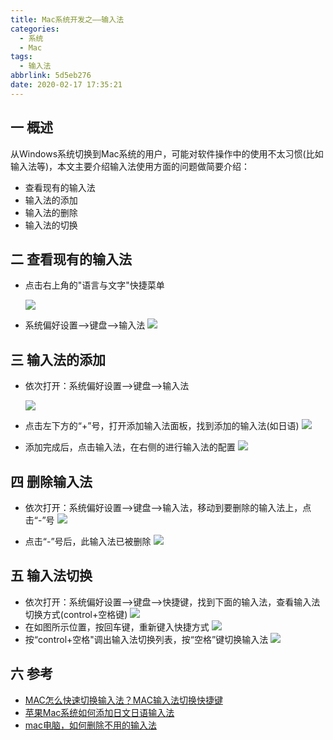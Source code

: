 ```yaml
---
title: Mac系统开发之——输入法
categories:
  - 系统
  - Mac
tags:
  - 输入法
abbrlink: 5d5eb276
date: 2020-02-17 17:35:21
---
```

## 一 概述

从Windows系统切换到Mac系统的用户，可能对软件操作中的使用不太习惯(比如输入法等)，本文主要介绍输入法使用方面的问题做简要介绍：

- 查看现有的输入法
- 输入法的添加
- 输入法的删除
- 输入法的切换

<!--more-->

## 二 查看现有的输入法

* 点击右上角的"语言与文字"快捷菜单

  ![][11]
* 系统偏好设置——>键盘——>输入法
	![][12]

## 三 输入法的添加

* 依次打开：系统偏好设置——>键盘——>输入法

  ![][12]
* 点击左下方的“+”号，打开添加输入法面板，找到添加的输入法(如日语)
	![][13]
* 添加完成后，点击输入法，在右侧的进行输入法的配置
	![][14]
## 四 删除输入法

* 依次打开：系统偏好设置——>键盘——>输入法，移动到要删除的输入法上，点击“-”号
	![][15]

* 点击“-”号后，此输入法已被删除
	![][16]
## 五 输入法切换
* 依次打开：系统偏好设置——>键盘——>快捷键，找到下面的输入法，查看输入法切换方式(control+空格键)
	![][17]
* 在如图所示位置，按回车键，重新键入快捷方式
	![][18]
* 按“control+空格"调出输入法切换列表，按“空格”键切换输入法
	![][19]

## 六 参考
* [MAC怎么快速切换输入法？MAC输入法切换快捷键][1]
* [苹果Mac系统如何添加日文日语输入法][2]
* [mac电脑，如何删除不用的输入法][3]

[1]:http://www.xitongzhijia.net/xtjc/20190301/151712.html
[2]:https://jingyan.baidu.com/article/cdddd41ccf6e8053cb00e1fd.html
[3]:https://jingyan.baidu.com/article/1612d500fbc363e20f1eee7e.html


[11]: https://cdn.jsdelivr.net/gh/PGzxc/CDN@master/blog-image//mac-input-num-view-zhuangtailan.png
[12]: https://cdn.jsdelivr.net/gh/PGzxc/CDN@master/blog-image//mac-input-num-view-pianhao.png
[13]: https://cdn.jsdelivr.net/gh/PGzxc/CDN@master/blog-image//mac-add-input-japan-dialog.png
[14]: https://cdn.jsdelivr.net/gh/PGzxc/CDN@master/blog-image//mac-add-input-config.png
[15]: https://cdn.jsdelivr.net/gh/PGzxc/CDN@master/blog-image//mac-move-input-view-piaohao.png
[16]: https://cdn.jsdelivr.net/gh/PGzxc/CDN@master/blog-image//mac-move-input-view-piaohao-after.png
[17]: https://cdn.jsdelivr.net/gh/PGzxc/CDN@master/blog-image//mac-input-switch-look.png
[18]: https://cdn.jsdelivr.net/gh/PGzxc/CDN@master/blog-image//mac-input-switch-redone.png
[19]: https://cdn.jsdelivr.net/gh/PGzxc/CDN@master/blog-image//mac-input-switch-language.png
